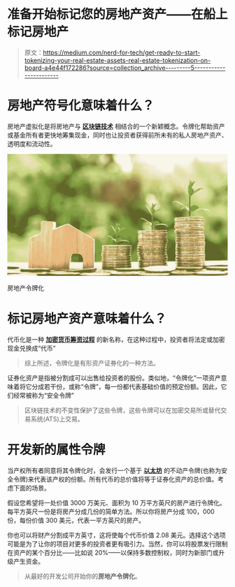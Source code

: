 # 准备开始标记您的房地产资产——在船上标记房地产

> 原文：<https://medium.com/nerd-for-tech/get-ready-to-start-tokenizing-your-real-estate-assets-real-estate-tokenization-on-board-a4e44f172286?source=collection_archive---------5----------------------->

# 房地产符号化意味着什么？

房地产虚拟化是将房地产与 [**区块链技术**](/me/stats/post/66d79b533d37) 相结合的一个新颖概念。令牌化帮助资产或基金所有者更快地筹集现金，同时也让投资者获得前所未有的私人房地产资产、透明度和流动性。

![](img/979c1f1f639d163502a398e9ec9e4e6d.png)

房地产令牌化

# 标记房地产资产意味着什么？

代币化是一种 [**加密货币筹资过程**](https://bit.ly/3QL7Hb3) 的新名称，在这种过程中，投资者将法定或加密现金兑换成“代币”

> 综上所述，令牌化是有形资产证券化的一种方法。

证券化资产是指被分割成可以出售给投资者的股份。类似地，“令牌化”一项资产意味着将它分成若干份，或称“令牌”，每一份都代表基础价值的预定份额。因此，它们经常被称为“安全令牌”

> 区块链技术的不变性保护了这些令牌，这些令牌可以在加密交易所或替代交易系统(ATS)上交易。

# 开发新的属性令牌

当产权所有者同意将其令牌化时，会发行一个基于 [**以太坊**](https://ethereum.org/en/) 的不动产令牌(也称为安全令牌)来代表该产权的份额。所有代币的总价值将等于证券化资产的总价值。考虑下面的场景。

假设您希望将一处价值 3000 万美元、面积为 10 万平方英尺的房产进行令牌化。每平方英尺一份是将房产分成几份的简单方法。所以你将房产分成 100，000 份，每份价值 300 美元，代表一平方英尺的房产。

你也可以将财产分割成平方英寸，这将使每个代币价值 2.08 美元。选择这个选项可能是为了让你的项目对更多的投资者更有吸引力。当然，你可以将股票发行限制在资产的某个百分比——比如说 20%——以保持多数控制权，同时为新部门或升级产生资金。

> 从最好的开发公司开始你的**房地产令牌化**。